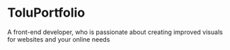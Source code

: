 # ToluPortfolio
A front-end developer, who is passionate about creating improved visuals for websites and your online needs
